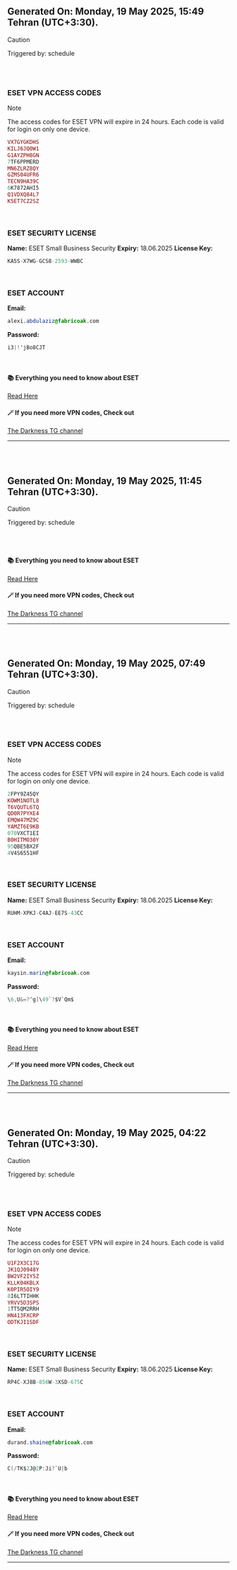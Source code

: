 ## Generated On: Monday, 19 May 2025, 15:49 Tehran (UTC+3:30).

> [!CAUTION]
> Triggered by: schedule

<br><br>

### ESET VPN ACCESS CODES

> [!NOTE]
> The access codes for ESET VPN will expire in 24 hours.
> Each code is valid for login on only one device.

```ruby
VX7GYGKDHS
KILJ6JQ0W1
G1AYZPH8GN
7TF6PPMERD
MN6ZLRZ8QY
GZMS04UFR6
TECN9HA39C
6K7872AHI5
Q1VDXQ84L7
K5ET7CZ2SZ
```

<br>

### ESET SECURITY LICENSE

**Name:** ESET Small Business Security
**Expiry:** 18.06.2025
**License Key:**

```POV-Ray SDL
KA5S-X7WG-GCS8-2593-WWBC
```

<br>

### ESET ACCOUNT

**Email:**

```CSS
alexi.abdulaziz@fabricoak.com
```

**Password:**

```POV-Ray SDL
i3|!'jBo8CJT
```

<br>

#### 📚 Everything you need to know about ESET

[Read Here](https://t.me/F_NiREvil/2113)

#### 🪄 If you need more VPN codes, Check out

[The Darkness TG channel](https://t.me/Eset_key_trial)

---

<br><br>

## Generated On: Monday, 19 May 2025, 11:45 Tehran (UTC+3:30).

> [!CAUTION]
> Triggered by: schedule

<br><br>

#### 📚 Everything you need to know about ESET

[Read Here](https://t.me/F_NiREvil/2113)

#### 🪄 If you need more VPN codes, Check out

[The Darkness TG channel](https://t.me/Eset_key_trial)

---

<br><br>

## Generated On: Monday, 19 May 2025, 07:49 Tehran (UTC+3:30).

> [!CAUTION]
> Triggered by: schedule

<br><br>

### ESET VPN ACCESS CODES

> [!NOTE]
> The access codes for ESET VPN will expire in 24 hours.
> Each code is valid for login on only one device.

```ruby
2FPY9Z45QY
KOWM1NOTL8
T6VQUTL6TQ
QD0R7PYXE4
EMQW47MZ9C
YAMZT6E9KB
070VXCT1EI
B0HITMO30Y
95QBE5BX2F
4V4S6551HF
```

<br>

### ESET SECURITY LICENSE

**Name:** ESET Small Business Security
**Expiry:** 18.06.2025
**License Key:**

```POV-Ray SDL
RUHM-XPKJ-C4AJ-EE7S-43CC
```

<br>

### ESET ACCOUNT

**Email:**

```CSS
kaysin.marin@fabricoak.com
```

**Password:**

```POV-Ray SDL
\6,U&=?^g]\49`?$V`Qm$
```

<br>

#### 📚 Everything you need to know about ESET

[Read Here](https://t.me/F_NiREvil/2113)

#### 🪄 If you need more VPN codes, Check out

[The Darkness TG channel](https://t.me/Eset_key_trial)

---

<br><br>

## Generated On: Monday, 19 May 2025, 04:22 Tehran (UTC+3:30).

> [!CAUTION]
> Triggered by: schedule

<br><br>

### ESET VPN ACCESS CODES

> [!NOTE]
> The access codes for ESET VPN will expire in 24 hours.
> Each code is valid for login on only one device.

```ruby
U1F2X3C17G
JK1QJ0948Y
BW2VF2IY5Z
KLLK04KBLX
K0PIR5OIY9
8I6LTTIHHK
YRVV5D3SPS
1TT5QM2RRH
HN413FXCRP
ODTKJI1SDF
```

<br>

### ESET SECURITY LICENSE

**Name:** ESET Small Business Security
**Expiry:** 18.06.2025
**License Key:**

```POV-Ray SDL
RP4C-XJ8B-856W-3XSD-675C
```

<br>

### ESET ACCOUNT

**Email:**

```CSS
durand.shaine@fabricoak.com
```

**Password:**

```POV-Ray SDL
C(/TK$2J@2P:Ji?`U|b
```

<br>

#### 📚 Everything you need to know about ESET

[Read Here](https://t.me/F_NiREvil/2113)

#### 🪄 If you need more VPN codes, Check out

[The Darkness TG channel](https://t.me/Eset_key_trial)

---

<br><br>

